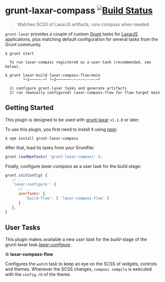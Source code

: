 # grunt-laxar-compass [![Build Status](https://travis-ci.org/LaxarJS/grunt-laxar.svg?branch=master)](https://travis-ci.org/LaxarJS/grunt-laxar)

> Watches SCSS of LaxarJS artifacts, runs compass when needed.

`grunt-laxar` provides a couple of custom [Grunt](http://gruntjs.com/) tasks for [LaxarJS](http://laxarjs.org) applications, plus matching default configuration for several tasks from the Grunt community.

```console
$ grunt start

  To run laxar-compass registered as a user-task (recommended, see below).

$ grunt laxar-build laxar-compass-flow:main
        └─1─────-─┘ └─2───────-─-─-─-─-─-─┘

  1) configure grunt-laxar tasks and generate artifacts
  2) run (manually configured) laxar-compass-flow for flow-target main
```


## Getting Started

This plugin is designed to be used with [grunt-laxar](https://github.com/LaxarJS/grunt-laxar) `v1.1.0` or later.

To use this plugin, you first need to install it using [npm](https://npmjs.org):

```console
$ npm install grunt-laxar-compass
```

After that, load its tasks from your Gruntfile:

```js
grunt.loadNpmTasks( 'grunt-laxar-compass' );
```

Finally, configure *laxar-compass* as a user task for the build stage:

```js
grunt.initConfig( {
   // ...
   'laxar-configure': {
      // ...
      userTasks: {
         'build-flow': [ 'laxar-compass-flow' ]
      }
   },
}
```

## User Tasks

This plugin makes available a new *user task* for the *build*-stage of the grunt-laxar task [*laxar-configure*](https://github.com/LaxarJS/grunt-laxar/blob/master/docs/tasks/laxar-configure.md).

⚙ **laxar-compass-flow**

Configures the `watch` task to keep an eye on the SCSS of widgets, controls and themes.
Whenever the SCSS changes, `compass compile` is executed with the `config.rb` of the theme.
